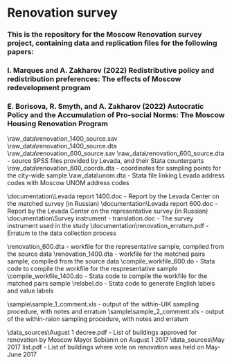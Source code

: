 # Renovation survey
### This is the repository for the Moscow Renovation survey project, containing data and replication files for the following papers:
### I. Marques and A. Zakharov (2022) Redistributive policy and redistribution preferences: The effects of Moscow redevelopment program
### E. Borisova, R. Smyth, and A. Zakharov (2022) Autocratic Policy and the Accumulation of Pro-social Norms: The Moscow Housing Renovation Program

\raw_data\renovation_1400_source.sav
\raw_data\renovation_1400_source.dta
\raw_data\renovation_600_source.sav
\raw_data\renovation_600_source.dta - source SPSS files provided by Levada, and their Stata counterparts
\raw_data\renovation_600_coords.dta - coordinates for sampling points for the city-wide sample
\raw_data\unom.dta - Stata file linking Levada address codes with Moscow UNOM address codes

\documentation\Levada report 1400.doc - Report by the Levada Center on the matched survey (in Russian)
\documentation\Levada report 600.doc - Report by the Levada Center on the representative survey (in Russian)
\documentation\Survey instrument - translation.doc - The survey instrument used in the study
\documentation\renovation_erratum.pdf - Erratum to the data collection process

\renovation_600.dta - workfile for the representative sample, compiled from the source data
\renovation_1400.dta - workfile for the matched pairs sample, compiled from the source data 
\compile_workfile_600.do - Stata code to compile the workfile for the respresentative sample
\compile_workfile_1400.do - Stata code to compile the workfile for the matched pairs sample
\relabel.do - Stata code to generate English labels and value labels

\sample\sample_1_comment.xls - output of the within-UIK sampling procedure, with notes and erratum
\sample\sample_2_comment.xls - output of the within-raion sampling procedure, with notes and erratum

\data_sources\August 1 decree.pdf - List of buildings approved for renovation by Moscow Mayor Sobianin on August 1 2017
\data_sources\May 2017 list.pdf - List of buildings where vote on renovation was held on May-June 2017
